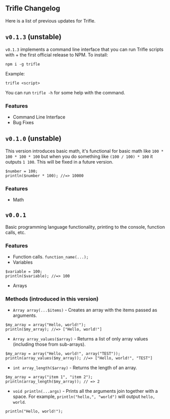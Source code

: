 ## Trifle Changelog
Here is a list of previous updates for Trifle.

## `v0.1.3` (unstable)
`v0.1.3` implements a command line interface that you can run Trifle scripts with + the first official release to NPM.
To install:
```
npm i -g trifle
```
Example:
```
trifle <script>
```
You can run `trifle -h` for some help with the command.
### Features
- Command Line Interface
- Bug Fixes

## `v0.1.0` (unstable)
This version introduces basic math,  it's functional for basic math like `100 * 100 * 100 * 100` but when you do something like `(100 / 100) * 100` it outputs `1 100`.  This will be fixed in a future version.
```
$number = 100;
println($number * 100); //=> 10000
```
### Features
- Math

## `v0.0.1`
Basic programming language functionality, printing to the console, function calls, etc.
### Features
- Function calls. `function_name(...);`
- Variables
```
$variable = 100;
println($variable); //=> 100
```
- Arrays
### Methods (introduced in this version)
- `Array array(...$items)` - Creates an array with the items passed as arguments.
```
$my_array = array("Hello, world!");
println($my_array); //=> ["Hello, world!"]
```
- `Array array_values($array)` - Returns a list of only array values (including those from sub-arrays).
```
$my_array = array("Hello, world!", array("TEST"));
println(array_values($my_array)); //=> ["Hello, world!", "TEST"]
```
- `int array_length($array)` - Returns the length of an array.
```
$my_array = array("item 1", "item 2");
println(array_length($my_array)); // => 2
```
- `void println(...args)` - Prints all the arguments join together with a space.  For example, `println("hello,", "world")` will output `hello, world`.
```
println("Hello, world!");
```